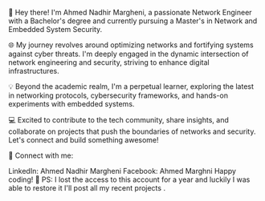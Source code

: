 👋 Hey there! I'm Ahmed Nadhir Margheni, a passionate Network Engineer with a Bachelor's degree and currently pursuing a Master's in Network and Embedded System Security.

🌐 My journey revolves around optimizing networks and fortifying systems against cyber threats. I'm deeply engaged in the dynamic intersection of network engineering and security, striving to enhance digital infrastructures.

💡 Beyond the academic realm, I'm a perpetual learner, exploring the latest in networking protocols, cybersecurity frameworks, and hands-on experiments with embedded systems.

💻 Excited to contribute to the tech community, share insights, and collaborate on projects that push the boundaries of networks and security. Let's connect and build something awesome!

🔗 Connect with me:

LinkedIn: Ahmed Nadhir Margheni
Facebook: Ahmed  Marghni
Happy coding! 🚀
PS: I lost the access to this account for a year and luckily I was able to restore it I'll post all my recent projects .
